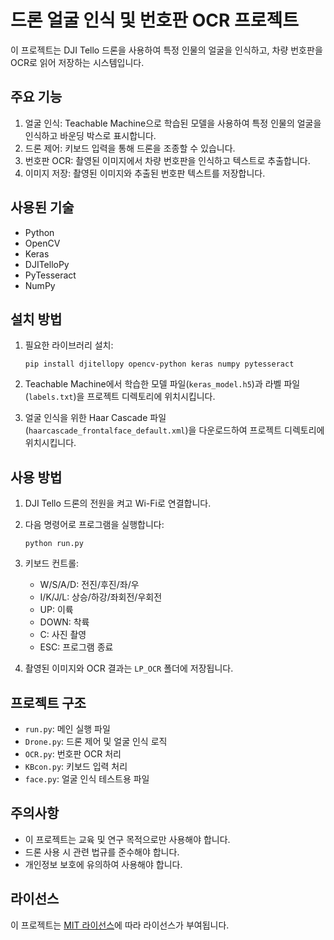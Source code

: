 # 드론 얼굴 인식 및 번호판 OCR 프로젝트

이 프로젝트는 DJI Tello 드론을 사용하여 특정 인물의 얼굴을 인식하고, 차량 번호판을 OCR로 읽어 저장하는 시스템입니다.

## 주요 기능

1. 얼굴 인식: Teachable Machine으로 학습된 모델을 사용하여 특정 인물의 얼굴을 인식하고 바운딩 박스로 표시합니다.
2. 드론 제어: 키보드 입력을 통해 드론을 조종할 수 있습니다.
3. 번호판 OCR: 촬영된 이미지에서 차량 번호판을 인식하고 텍스트로 추출합니다.
4. 이미지 저장: 촬영된 이미지와 추출된 번호판 텍스트를 저장합니다.

## 사용된 기술

- Python
- OpenCV
- Keras
- DJITelloPy
- PyTesseract
- NumPy

## 설치 방법

1. 필요한 라이브러리 설치:
   ```
   pip install djitellopy opencv-python keras numpy pytesseract
   ```

2. Teachable Machine에서 학습한 모델 파일(`keras_model.h5`)과 라벨 파일(`labels.txt`)을 프로젝트 디렉토리에 위치시킵니다.

3. 얼굴 인식을 위한 Haar Cascade 파일(`haarcascade_frontalface_default.xml`)을 다운로드하여 프로젝트 디렉토리에 위치시킵니다.

## 사용 방법

1. DJI Tello 드론의 전원을 켜고 Wi-Fi로 연결합니다.

2. 다음 명령어로 프로그램을 실행합니다:
   ```
   python run.py
   ```

3. 키보드 컨트롤:
   - W/S/A/D: 전진/후진/좌/우
   - I/K/J/L: 상승/하강/좌회전/우회전
   - UP: 이륙
   - DOWN: 착륙
   - C: 사진 촬영
   - ESC: 프로그램 종료

4. 촬영된 이미지와 OCR 결과는 `LP_OCR` 폴더에 저장됩니다.

## 프로젝트 구조

- `run.py`: 메인 실행 파일
- `Drone.py`: 드론 제어 및 얼굴 인식 로직
- `OCR.py`: 번호판 OCR 처리
- `KBcon.py`: 키보드 입력 처리
- `face.py`: 얼굴 인식 테스트용 파일

## 주의사항

- 이 프로젝트는 교육 및 연구 목적으로만 사용해야 합니다.
- 드론 사용 시 관련 법규를 준수해야 합니다.
- 개인정보 보호에 유의하여 사용해야 합니다.

## 라이선스

이 프로젝트는 [MIT 라이선스](https://opensource.org/licenses/MIT)에 따라 라이선스가 부여됩니다.
